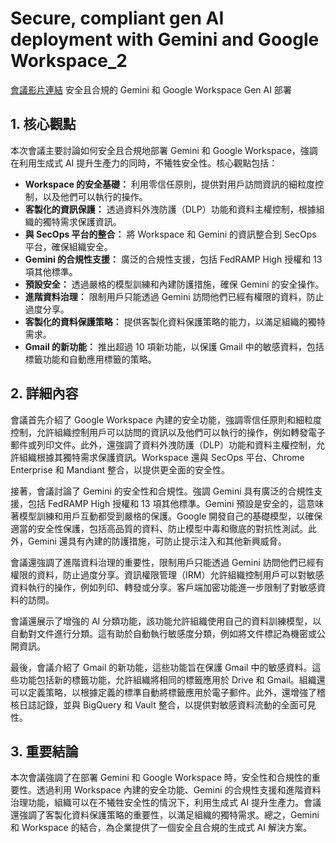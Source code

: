 # Secure, compliant gen AI deployment with Gemini and Google Workspace_2
[會議影片連結]()
安全且合規的 Gemini 和 Google Workspace Gen AI 部署

## 1. 核心觀點

本次會議主要討論如何安全且合規地部署 Gemini 和 Google Workspace，強調在利用生成式 AI 提升生產力的同時，不犧牲安全性。核心觀點包括：

*   **Workspace 的安全基礎：** 利用零信任原則，提供對用戶訪問資訊的細粒度控制，以及他們可以執行的操作。
*   **客製化的資訊保護：** 透過資料外洩防護（DLP）功能和資料主權控制，根據組織的獨特需求保護資訊。
*   **與 SecOps 平台的整合：** 將 Workspace 和 Gemini 的資訊整合到 SecOps 平台，確保組織安全。
*   **Gemini 的合規性支援：** 廣泛的合規性支援，包括 FedRAMP High 授權和 13 項其他標準。
*   **預設安全：** 透過嚴格的模型訓練和內建防護措施，確保 Gemini 的安全操作。
*   **進階資料治理：** 限制用戶只能透過 Gemini 訪問他們已經有權限的資料，防止過度分享。
*   **客製化的資料保護策略：** 提供客製化資料保護策略的能力，以滿足組織的獨特需求。
*   **Gmail 的新功能：** 推出超過 10 項新功能，以保護 Gmail 中的敏感資料，包括標籤功能和自動應用標籤的策略。

## 2. 詳細內容

會議首先介紹了 Google Workspace 內建的安全功能，強調零信任原則和細粒度控制，允許組織控制用戶可以訪問的資訊以及他們可以執行的操作，例如轉發電子郵件或列印文件。此外，還強調了資料外洩防護（DLP）功能和資料主權控制，允許組織根據其獨特需求保護資訊。Workspace 還與 SecOps 平台、Chrome Enterprise 和 Mandiant 整合，以提供更全面的安全性。

接著，會議討論了 Gemini 的安全性和合規性。強調 Gemini 具有廣泛的合規性支援，包括 FedRAMP High 授權和 13 項其他標準。Gemini 預設是安全的，這意味著模型訓練和用戶互動都受到嚴格的保護。Google 開發自己的基礎模型，以確保適當的安全性保護，包括高品質的資料、防止模型中毒和徹底的對抗性測試。此外，Gemini 還具有內建的防護措施，可防止提示注入和其他新興威脅。

會議還強調了進階資料治理的重要性，限制用戶只能透過 Gemini 訪問他們已經有權限的資料，防止過度分享。資訊權限管理（IRM）允許組織控制用戶可以對敏感資料執行的操作，例如列印、轉發或分享。客戶端加密功能進一步限制了對敏感資料的訪問。

會議還展示了增強的 AI 分類功能，該功能允許組織使用自己的資料訓練模型，以自動對文件進行分類。這有助於自動執行敏感度分類，例如將文件標記為機密或公開資訊。

最後，會議介紹了 Gmail 的新功能，這些功能旨在保護 Gmail 中的敏感資料。這些功能包括新的標籤功能，允許組織將相同的標籤應用於 Drive 和 Gmail。組織還可以定義策略，以根據定義的標準自動將標籤應用於電子郵件。此外，還增強了稽核日誌記錄，並與 BigQuery 和 Vault 整合，以提供對敏感資料流動的全面可見性。

## 3. 重要結論

本次會議強調了在部署 Gemini 和 Google Workspace 時，安全性和合規性的重要性。透過利用 Workspace 內建的安全功能、Gemini 的合規性支援和進階資料治理功能，組織可以在不犧牲安全性的情況下，利用生成式 AI 提升生產力。會議還強調了客製化資料保護策略的重要性，以滿足組織的獨特需求。總之，Gemini 和 Workspace 的結合，為企業提供了一個安全且合規的生成式 AI 解決方案。
